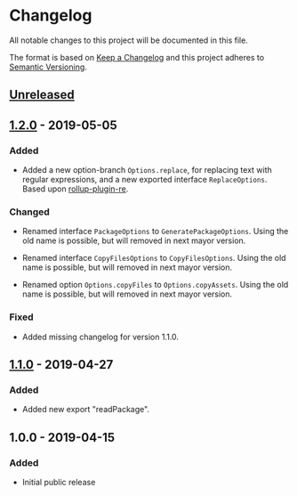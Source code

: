 # Changelog

All notable changes to this project will be documented in this file.

The format is based on [Keep a Changelog](http://keepachangelog.com/en/1.0.0/)
and this project adheres to [Semantic Versioning](http://semver.org/spec/v2.0.0.html).

## [Unreleased]

## [1.2.0] - 2019-05-05

### Added

- Added a new option-branch `Options.replace`, for replacing text with regular
  expressions, and a new exported interface `ReplaceOptions`.
  Based upon [rollup-plugin-re](https://github.com/jetiny/rollup-plugin-re).

### Changed

- Renamed interface `PackageOptions` to `GeneratePackageOptions`. Using the old
  name is possible, but will removed in next mayor version.

- Renamed interface `CopyFilesOptions` to `CopyFilesOptions`. Using the old
  name is possible, but will removed in next mayor version.

- Renamed option `Options.copyFiles` to `Options.copyAssets`. Using the old
  name is possible, but will removed in next mayor version.

### Fixed

- Added missing changelog for version 1.1.0.

## [1.1.0] - 2019-04-27

### Added

- Added new export "readPackage".

## 1.0.0 - 2019-04-15

### Added

- Initial public release

[Unreleased]: https://github.com/revam/rollup-plugin-common/compare/v1.2.0...HEAD
[1.2.0]: https://github.com/revam/rollup-plugin-common/compare/v1.1.0...v1.2.0
[1.1.0]: https://github.com/revam/rollup-plugin-common/compare/v1.0.0...v1.1.0
